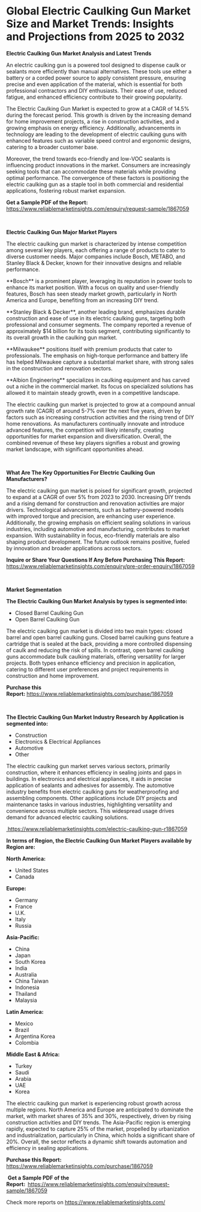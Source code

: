 <p><h1>Global Electric Caulking Gun Market Size and Market Trends: Insights and Projections from 2025 to 2032</h1></p><p><strong>Electric Caulking Gun Market Analysis and Latest Trends</strong></p>
<p><p>An electric caulking gun is a powered tool designed to dispense caulk or sealants more efficiently than manual alternatives. These tools use either a battery or a corded power source to apply consistent pressure, ensuring precise and even application of the material, which is essential for both professional contractors and DIY enthusiasts. Their ease of use, reduced fatigue, and enhanced efficiency contribute to their growing popularity.</p><p>The Electric Caulking Gun Market is expected to grow at a CAGR of 14.5% during the forecast period. This growth is driven by the increasing demand for home improvement projects, a rise in construction activities, and a growing emphasis on energy efficiency. Additionally, advancements in technology are leading to the development of electric caulking guns with enhanced features such as variable speed control and ergonomic designs, catering to a broader customer base.</p><p>Moreover, the trend towards eco-friendly and low-VOC sealants is influencing product innovations in the market. Consumers are increasingly seeking tools that can accommodate these materials while providing optimal performance. The convergence of these factors is positioning the electric caulking gun as a staple tool in both commercial and residential applications, fostering robust market expansion.</p></p>
<p><strong>Get a Sample PDF of the Report:&nbsp;</strong> <a href="https://www.reliablemarketinsights.com/enquiry/request-sample/1867059?utm_campaign=2013&utm_medium=2&utm_source=Github&utm_content=ia&utm_term=05042025&utm_id=electric-caulking-gun">https://www.reliablemarketinsights.com/enquiry/request-sample/1867059</a></p>
<p>&nbsp;</p>
<p><strong>Electric Caulking Gun Major Market Players</strong></p>
<p><p>The electric caulking gun market is characterized by intense competition among several key players, each offering a range of products to cater to diverse customer needs. Major companies include Bosch, METABO, and Stanley Black & Decker, known for their innovative designs and reliable performance.</p><p>**Bosch** is a prominent player, leveraging its reputation in power tools to enhance its market position. With a focus on quality and user-friendly features, Bosch has seen steady market growth, particularly in North America and Europe, benefiting from an increasing DIY trend. </p><p>**Stanley Black & Decker**, another leading brand, emphasizes durable construction and ease of use in its electric caulking guns, targeting both professional and consumer segments. The company reported a revenue of approximately $14 billion for its tools segment, contributing significantly to its overall growth in the caulking gun market.</p><p>**Milwaukee** positions itself with premium products that cater to professionals. The emphasis on high-torque performance and battery life has helped Milwaukee capture a substantial market share, with strong sales in the construction and renovation sectors.</p><p>**Albion Engineering** specializes in caulking equipment and has carved out a niche in the commercial market. Its focus on specialized solutions has allowed it to maintain steady growth, even in a competitive landscape.</p><p>The electric caulking gun market is projected to grow at a compound annual growth rate (CAGR) of around 5-7% over the next five years, driven by factors such as increasing construction activities and the rising trend of DIY home renovations. As manufacturers continually innovate and introduce advanced features, the competition will likely intensify, creating opportunities for market expansion and diversification. Overall, the combined revenue of these key players signifies a robust and growing market landscape, with significant opportunities ahead.</p></p>
<p>&nbsp;</p>
<p><strong>What Are The Key Opportunities For Electric Caulking Gun Manufacturers?</strong></p>
<p><p>The electric caulking gun market is poised for significant growth, projected to expand at a CAGR of over 5% from 2023 to 2030. Increasing DIY trends and a rising demand for construction and renovation activities are major drivers. Technological advancements, such as battery-powered models with improved torque and precision, are enhancing user experience. Additionally, the growing emphasis on efficient sealing solutions in various industries, including automotive and manufacturing, contributes to market expansion. With sustainability in focus, eco-friendly materials are also shaping product development. The future outlook remains positive, fueled by innovation and broader applications across sectors.</p></p>
<p><strong>Inquire or Share Your Questions If Any Before Purchasing This Report:</strong> <a href="https://www.reliablemarketinsights.com/enquiry/pre-order-enquiry/1867059?utm_campaign=2013&utm_medium=2&utm_source=Github&utm_content=ia&utm_term=05042025&utm_id=electric-caulking-gun">https://www.reliablemarketinsights.com/enquiry/pre-order-enquiry/1867059</a></p>
<p>&nbsp;</p>
<p><strong>Market Segmentation</strong></p>
<p><strong>The Electric Caulking Gun Market Analysis by types is segmented into:</strong></p>
<p><ul><li>Closed Barrel Caulking Gun</li><li>Open Barrel Caulking Gun</li></ul></p>
<p><p>The electric caulking gun market is divided into two main types: closed barrel and open barrel caulking guns. Closed barrel caulking guns feature a cartridge that is sealed at the back, providing a more controlled dispensing of caulk and reducing the risk of spills. In contrast, open barrel caulking guns accommodate bulk caulking materials, offering versatility for larger projects. Both types enhance efficiency and precision in application, catering to different user preferences and project requirements in construction and home improvement.</p></p>
<p><strong>Purchase this Report:&nbsp;</strong><a href="https://www.reliablemarketinsights.com/purchase/1867059?utm_campaign=2013&utm_medium=2&utm_source=Github&utm_content=ia&utm_term=05042025&utm_id=electric-caulking-gun">https://www.reliablemarketinsights.com/purchase/1867059</a></p>
<p>&nbsp;</p>
<p><strong>The Electric Caulking Gun Market Industry Research by Application is segmented into:</strong></p>
<p><ul><li>Construction</li><li>Electronics & Electrical Appliances</li><li>Automotive</li><li>Other</li></ul></p>
<p><p>The electric caulking gun market serves various sectors, primarily construction, where it enhances efficiency in sealing joints and gaps in buildings. In electronics and electrical appliances, it aids in precise application of sealants and adhesives for assembly. The automotive industry benefits from electric caulking guns for weatherproofing and assembling components. Other applications include DIY projects and maintenance tasks in various industries, highlighting versatility and convenience across multiple sectors. This widespread usage drives demand for advanced electric caulking solutions.</p></p>
<p><a href="https://www.reliablemarketinsights.com/electric-caulking-gun-r1867059?utm_campaign=2013&utm_medium=2&utm_source=Github&utm_content=ia&utm_term=05042025&utm_id=electric-caulking-gun">&nbsp;https://www.reliablemarketinsights.com/electric-caulking-gun-r1867059</a></p>
<p><strong>In terms of Region, the Electric Caulking Gun Market Players available by Region are:</strong></p>
<p>
    <p> <strong> North America: </strong>
        <ul>
            <li>United States</li>
            <li>Canada</li>
        </ul>
        </p> 
    <p> <strong> Europe: </strong>
        <ul>
            <li>Germany</li>
            <li>France</li>
            <li>U.K.</li>
            <li>Italy</li>
            <li>Russia</li>
        </ul>
        </p> 
    <p> <strong> Asia-Pacific: </strong>
        <ul>
            <li>China</li>
            <li>Japan</li>
            <li>South Korea</li>
            <li>India</li>
            <li>Australia</li>
            <li>China Taiwan</li>
            <li>Indonesia</li>
            <li>Thailand</li>
            <li>Malaysia</li>
        </ul>
        </p> 
    <p> <strong> Latin America: </strong>
        <ul>
            <li>Mexico</li>
            <li>Brazil</li>
            <li>Argentina Korea</li>
            <li>Colombia</li>
        </ul>
        </p> 
    <p> <strong> Middle East & Africa: </strong>
        <ul>
            <li>Turkey</li>
            <li>Saudi</li>
            <li>Arabia</li>
            <li>UAE</li>
            <li>Korea</li>
        </ul>
    </p>
    </p>
<p><p>The electric caulking gun market is experiencing robust growth across multiple regions. North America and Europe are anticipated to dominate the market, with market shares of 35% and 30%, respectively, driven by rising construction activities and DIY trends. The Asia-Pacific region is emerging rapidly, expected to capture 25% of the market, propelled by urbanization and industrialization, particularly in China, which holds a significant share of 20%. Overall, the sector reflects a dynamic shift towards automation and efficiency in sealing applications.</p></p>
<p><strong>Purchase this Report: </strong><a href="https://www.reliablemarketinsights.com/purchase/1867059?utm_campaign=2013&utm_medium=2&utm_source=Github&utm_content=ia&utm_term=05042025&utm_id=electric-caulking-gun">https://www.reliablemarketinsights.com/purchase/1867059</a></p>
<p>&nbsp;<strong>Get a Sample PDF of the Report:&nbsp;&nbsp;</strong><a href="https://www.reliablemarketinsights.com/enquiry/request-sample/1867059?utm_campaign=2013&utm_medium=2&utm_source=Github&utm_content=ia&utm_term=05042025&utm_id=electric-caulking-gun">https://www.reliablemarketinsights.com/enquiry/request-sample/1867059</a></p>
<p><strong></strong></p>
<p>Check more reports on <a href="https://www.reliablemarketinsights.com/?utm_campaign=2013&utm_medium=2&utm_source=Github&utm_content=ia&utm_term=05042025&utm_id=electric-caulking-gun">https://www.reliablemarketinsights.com/</a></p>